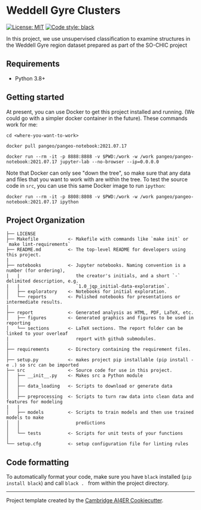 # Weddell Gyre Clusters

 [![License: MIT](https://img.shields.io/badge/License-MIT-blue.svg)](https://opensource.org/licenses/MIT)
 <a href="https://github.com/psf/black"><img alt="Code style: black" src="https://img.shields.io/badge/code%20style-black-000000.svg"></a>
 
 In this project, we use unsupervised classification to examine structures in the Weddell Gyre region dataset prepared as part of the SO-CHIC project

## Requirements
- Python 3.8+

## Getting started
At present, you can use Docker to get this project installed and running. (We could go with a simpler docker container in the future). These commands work for me:
```
cd <where-you-want-to-work>

docker pull pangeo/pangeo-notebook:2021.07.17

docker run --rm -it -p 8888:8888 -v $PWD:/work -w /work pangeo/pangeo-notebook:2021.07.17 jupyter-lab --no-browser --ip=0.0.0.0
```
Note that Docker can only see "down the tree", so make sure that any data and files that you want to work with are within the tree. To test the source code in `src`, you can use this same Docker image to run `ipython`:
```
docker run --rm -it -p 8808:8808 -v $PWD:/work -w /work pangeo/pangeo-notebook:2021.07.17 ipython
```

## Project Organization
```
├── LICENSE
├── Makefile           <- Makefile with commands like `make init` or `make lint-requirements`
├── README.md          <- The top-level README for developers using this project.
|
├── notebooks          <- Jupyter notebooks. Naming convention is a number (for ordering),
|   |                     the creator's initials, and a short `-` delimited description, e.g.
|   |                     `1.0_jqp_initial-data-exploration`.
│   ├── exploratory    <- Notebooks for initial exploration.
│   └── reports        <- Polished notebooks for presentations or intermediate results.
│
├── report             <- Generated analysis as HTML, PDF, LaTeX, etc.
│   ├── figures        <- Generated graphics and figures to be used in reporting
│   └── sections       <- LaTeX sections. The report folder can be linked to your overleaf
|                         report with github submodules.
│
├── requirements       <- Directory containing the requirement files.
│
├── setup.py           <- makes project pip installable (pip install -e .) so src can be imported
├── src                <- Source code for use in this project.
│   ├── __init__.py    <- Makes src a Python module
│   │
│   ├── data_loading   <- Scripts to download or generate data
│   │
│   ├── preprocessing  <- Scripts to turn raw data into clean data and features for modeling
|   |
│   ├── models         <- Scripts to train models and then use trained models to make
│   │                     predictions
│   │
│   └── tests          <- Scripts for unit tests of your functions
│
└── setup.cfg          <- setup configuration file for linting rules
```

## Code formatting
To automatically format your code, make sure you have `black` installed (`pip install black`) and call
```black . ``` 
from within the project directory.

---

Project template created by the [Cambridge AI4ER Cookiecutter](https://github.com/ai4er-cdt/ai4er-cookiecutter).
